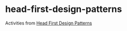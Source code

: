 # head-first-design-patterns
Activities from [Head First Design Patterns](https://www.oreilly.com/library/view/head-first-design/0596007124/)
